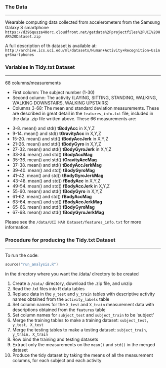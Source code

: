 ### The Data
------------
Wearable computing data collected from accelerometers from the Samsung Galaxy S smartphone
`https://d396qusza40orc.cloudfront.net/getdata%2Fprojectfiles%2FUCI%20HAR%20Dataset.zip`

A full description of th dataset is available at:
`http://archive.ics.uci.edu/ml/datasets/Human+Activity+Recognition+Using+Smartphones`

### Variables in Tidy.txt Dataset
------------------------------
68 columns/measurements
* First column: The subject number (1-30)
* Second column: The activity (LAYING, SITTING, STANDING, WALKING, WALKING DOWNSTAIRS, WALKING UPSTAIRS)
* Columns 3-68: The mean and standard deviation measurements. These are described in great detail in the `features_info.txt` file, included in the data .zip file written above. These 66 measurements are:
- 3-8. mean() and std() **tBodyAcc** in X,Y,Z
- 9-14. mean() and std() **tGravityAcc** in X,Y,Z
- 15-20. mean() and std() **tBodyAccJerk** in X,Y,Z
- 21-26. mean() and std() **tBodyGyro** in X,Y,Z
- 27-32. mean() and std() **tBodyGyroJerk** in X,Y,Z
- 33-34. mean() and std() **tBodyAccMag**
- 35-36. mean() and std() **tGravityAccMag**
- 37-38. mean() and std() **tBodyAccJerkMag**
- 39-40. mean() and std() **tBodyGyroMag**
- 41-42. mean() and std() **tBodyGyroJerkMag**
- 43-48. mean() and std() **fBodyAcc** in X,Y,Z
- 49-54. mean() and std() **fBodyAccJerk** in X,Y,Z
- 55-60. mean() and std() **fBodyGyro** in X,Y,Z
- 61-62. mean() and std() **fBodyAccMag**
- 63-64. mean() and std() **fBodyAccJerkMag**
- 65-66. mean() and std() **fBodyGyroMag**
- 67-68. mean() and std() **fBodyGyroJerkMag**


Please see the `/data/UCI HAR Dataset/features_info.txt` for more information.

### Procedure for producing the Tidy.txt Dataset
---------------------------------------------
To run the code: 
```S 
source("run_analysis.R")
``` 
in the directory where you want the /data/ directory to be created

1. Create a `/data/` directory, download the .zip file, and unzip
2. Read the .txt files into R data tables
3. Replace data in the `y_test` and `y_train` tables with descriptive activity names obtained from the `activity_labels` table
4. Set column names for the `X_test` and `X_train` measurement data with descriptions obtained from the `features` table
5. Set column names for `subject_test` and `subject_train` to be 'subject'
6. Merge the training tables to make a training dataset: `subject_test, y_test, X_test`
7. Merge the testing tables to make a testing dataset: `subject_train, y_train, X_train`
8. Row bind the training and testing datasets
9. Extract only the measurements on the `mean()` and `std()` in the merged dataset
10. Produce the tidy dataset by taking the means of all the measurement columns, for each subject and each activity






